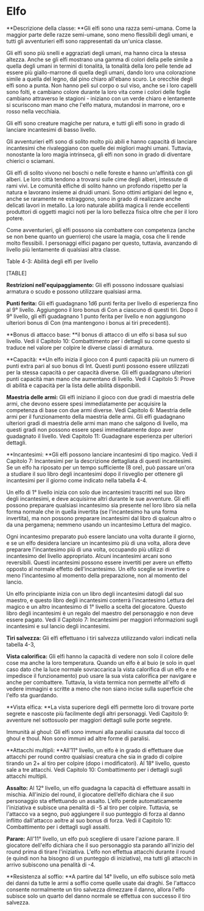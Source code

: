 # Elfo

**Descrizione della classe: **Gli elfi sono una razza semi-umana. Come
la maggior parte delle razze semi-umane, sono meno flessibili degli
umani, e tutti gli avventurieri elfi sono rappresentati da un'unica
classe.

Gli elfi sono più snelli e aggraziati degli umani, ma hanno circa la
stessa altezza. Anche se gli elfi mostrano una gamma di colori della
pelle simile a quella degli umani in termini di tonalità, la tonalità
della loro pelle tende ad essere più giallo-marrone di quella degli
umani, dando loro una colorazione simile a quella del legno, dal pino
chiaro all'ebano scuro. Le orecchie degli elfi sono a punta. Non hanno
peli sul corpo o sul viso, anche se i loro capelli sono folti, e
cambiano colore durante la loro vita come i colori delle foglie cambiano
attraverso le stagioni - iniziano con un verde chiaro e lentamente si
scuriscono man mano che l'elfo matura, mutandosi in marrone, oro e rosso
nella vecchiaia.

Gli elfi sono creature magiche per natura, e tutti gli elfi sono in
grado di lanciare incantesimi di basso livello.

Gli avventurieri elfi sono di solito molto più abili e hanno capacità di
lanciare incantesimi che rivaleggiano con quelle dei migliori maghi
umani. Tuttavia, nonostante la loro magia intrinseca, gli elfi non sono
in grado di diventare chierici o sciamani.

Gli elfi di solito vivono nei boschi o nelle foreste e hanno un'affinità
con gli alberi. Le loro città tendono a trovarsi sulle cime degli
alberi, intessute di rami vivi. Le comunità elfiche di solito hanno un
profondo rispetto per la natura e lavorano insieme ai druidi umani. Sono
ottimi artigiani del legno e, anche se raramente ne estraggono, sono in
grado di realizzare anche delicati lavori in metallo. La loro naturale
abilità magica li rende eccellenti produttori di oggetti magici noti per
la loro bellezza fisica oltre che per il loro potere.

Come avventurieri, gli elfi possono sia combattere con competenza (anche
se non bene quanto un guerriero) che usare la magia, cosa che li rende
molto flessibili. I personaggi elfici pagano per questo, tuttavia,
avanzando di livello più lentamente di qualsiasi altra classe.

Table 4-3: Abilità degli elfi per livello

[TABLE]

**Restrizioni nell'equipaggiamento:** Gli elfi possono indossare
qualsiasi armatura o scudo e possono utilizzare qualsiasi arma.

**Punti ferita:** Gli elfi guadagnano 1d6 punti ferita per livello di
esperienza fino al 9° livello. Aggiungono il loro bonus di Con a
ciascuno di questi tiri. Dopo il 9° livello, gli elfi guadagnano 1 punto
ferita per livello e non aggiungono ulteriori bonus di Con (ma
mantengono i bonus ai tiri precedenti).

**Bonus di attacco base: **il bonus di attacco di un elfo si basa sul
suo livello. Vedi il Capitolo 10: Combattimento per i dettagli su come
questo si traduce nel valore per colpire le diverse classi di armatura.

**Capacità: **Un elfo inizia il gioco con 4 punti capacità più un numero
di punti extra pari al suo bonus di Int. Questi punti possono essere
utilizzati per la stessa capacità o per capacità diverse. Gli elfi
guadagnano ulteriori punti capacità man mano che aumentano di livello.
Vedi il Capitolo 5: Prove di abilità e capacità per la lista delle
abilità disponibili.

**Maestria delle armi:** Gli elfi iniziano il gioco con due gradi di
maestria delle armi, che devono essere spesi immediatamente per
acquisire la competenza di base con due armi diverse. Vedi Capitolo 6:
Maestria delle armi per il funzionamento della maestria delle armi. Gli
elfi guadagnano ulteriori gradi di maestria delle armi man mano che
salgono di livello, ma questi gradi non possono essere spesi
immediatamente dopo aver guadagnato il livello. Vedi Capitolo 11:
Guadagnare esperienza per ulteriori dettagli.

**Incantesimi: **Gli elfi possono lanciare incantesimi di tipo magico.
Vedi il Capitolo 7: Incantesimi per la descrizione dettagliata di questi
incantesimi. Se un elfo ha riposato per un tempo sufficiente (8 ore),
può passare un'ora a studiare il suo libro degli incantesimi dopo il
risveglio per ottenere gli incantesimi per il giorno come indicato nella
tabella 4-4.

Un elfo di 1° livello inizia con solo due incantesimi trascritti nel suo
libro degli incantesimi, e deve acquisirne altri durante le sue
avventure. Gli elfi possono preparare qualsiasi incantesimo sia presente
nel loro libro sia nella forma normale che in quella invertita (se
l'incantesimo ha una forma invertita), ma non possono preparare
incantesimi dal libro di qualcun altro o da una pergamena; nemmeno
usando un incantesimo Lettura del magico.

Ogni incantesimo preparato può essere lanciato una volta durante il
giorno, e se un elfo desidera lanciare un incantesimo più di una volta,
allora deve preparare l'incantesimo più di una volta, occupando più
utilizzi di incantesimo del livello appropriato. Alcuni incantesimi
arcani sono reversibili. Questi incantesimi possono essere invertiti per
avere un effetto opposto al normale effetto dell'incantesimo. Un elfo
sceglie se invertire o meno l'incantesimo al momento della preparazione,
non al momento del lancio.

Un elfo principiante inizia con un libro degli incantesimi datogli dal
suo maestro, e questo libro degli incantesimi conterrà l'incantesimo
Lettura del magico e un altro incantesimo di 1° livello a scelta del
giocatore. Questo libro degli incantesimi è un regalo del maestro del
personaggio e non deve essere pagato. Vedi il Capitolo 7: Incantesimi
per maggiori informazioni sugli incantesimi e sul lancio degli
incantesimi.

**Tiri salvezza:** Gli elfi effettuano i tiri salvezza utilizzando
valori indicati nella tabella 4-3,

**Vista calorifica:** Gli elfi hanno la capacità di vedere non solo il
colore delle cose ma anche la loro temperatura. Quando un elfo è al buio
(e solo in quel caso dato che la luce normale sovraccarica la vista
calorifica di un elfo e ne impedisce il funzionamento) può usare la sua
vista calorifica per navigare e anche per combattere. Tuttavia, la vista
termica non permette all'elfo di vedere immagini e scritte a meno che
non siano incise sulla superficie che l'elfo sta guardando.

**Vista elfica: **La vista superiore degli elfi permette loro di trovare
porte segrete e nascoste più facilmente degli altri personaggi. Vedi
Capitolo 9: avventure nel sottosuolo per maggiori dettagli sulle porte
segrete.

Immunità ai ghoul: Gli elfi sono immuni alla paralisi causata dal tocco
di ghoul e thoul. Non sono immuni ad altre forme di paralisi.

**Attacchi multipli: **All'11° livello, un elfo è in grado di effettuare
due attacchi per round contro qualsiasi creatura che sia in grado di
colpire tirando un 2+ al tiro per colpire (dopo i modificatori). Al 18°
livello, questo sale a tre attacchi. Vedi Capitolo 10: Combattimento per
i dettagli sugli attacchi multipli.

**Assalto:** Al 12° livello, un elfo guadagna la capacità di effettuare
assalti in mischia. All'inizio del round, il giocatore dell’elfo
dichiara che il suo personaggio sta effettuando un assalto. L’elfo perde
automaticamente l'iniziativa e subisce una penalità di -5 al tiro per
colpire. Tuttavia, se l'attacco va a segno, può aggiungere il suo
punteggio di forza al danno inflitto dall'attacco aoltre al suo bonus di
forza. Vedi il Capitolo 10: Combattimento per i dettagli sugli assalti.

**Parare:** All'11° livello, un elfo può scegliere di usare l'azione
parare. Il giocatore dell'elfo dichiara che il suo personaggio sta
parando all'inizio del round prima di tirare l'iniziativa. L'elfo non
effettua attacchi durante il round (e quindi non ha bisogno di un
punteggio di iniziativa), ma tutti gli attacchi in arrivo subiscono una
penalità di -4.

**Resistenza al soffio: **A partire dal 14° livello, un elfo subisce
solo metà dei danni da tutte le armi a soffio come quelle usate dai
draghi. Se l'attacco consente normalmente un tiro salvezza dimezzare il
danno, allora l'elfo subisce solo un quarto del danno normale se
effettua con successo il tiro salvezza.
